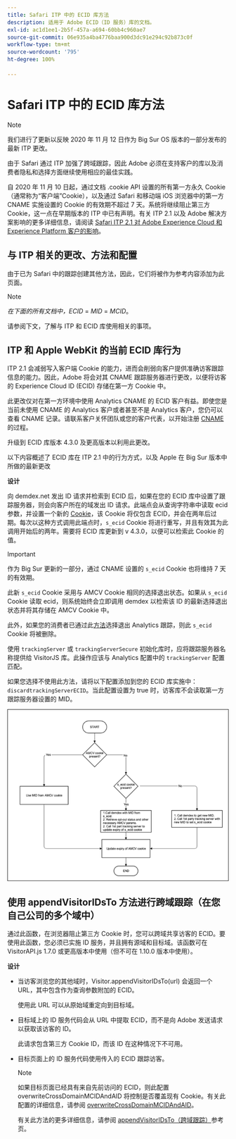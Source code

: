 ```yaml
---
title: Safari ITP 中的 ECID 库方法
description: 适用于 Adobe ECID（ID 服务）库的文档。
exl-id: ac1d1ee1-2b5f-457a-a694-60bb4c960ae7
source-git-commit: 06e935a4ba4776baa900d3dc91e294c92b873c0f
workflow-type: tm+mt
source-wordcount: '795'
ht-degree: 100%

---
```


# Safari ITP 中的 ECID 库方法

>[!NOTE]
>
>我们进行了更新以反映 2020 年 11 月 12 日作为 Big Sur OS 版本的一部分发布的最新 ITP 更改。

由于 Safari 通过 ITP 加强了跨域跟踪，因此 Adobe 必须在支持客户的库以及消费者隐私和选择方面继续使用相应的最佳实践。

自 2020 年 11 月 10 日起，通过文档 .cookie API 设置的所有第一方永久 Cookie（通常称为“客户端”Cookie），以及通过 Safari 和移动端 iOS 浏览器中的第一方 CNAME 实施设置的 Cookie 的有效期不超过 7 天。系统将继续阻止第三方 Cookie，这一点在早期版本的 ITP 中已有声明。有关 ITP 2.1 以及 Adobe 解决方案影响的更多详细信息，请阅读 [Safari ITP 2.1 对 Adobe Experience Cloud 和 Experience Platform 客户的影响](https://medium.com/adobetech/safari-itp-2-1-impact-on-adobe-experience-cloud-customers-9439cecb55ac)。

## 与 ITP 相关的更改、方法和配置

由于已为 Safari 中的跟踪创建其他方法，因此，它们将被作为参考内容添加为此页面。

>[!NOTE]
>
>*在下面的所有文档中，ECID* = *MID* = *MCID*。

请参阅下文，了解与 ITP 和 ECID 库使用相关的事项。

## ITP 和 Apple WebKit 的当前 ECID 库行为

ITP 2.1 会减弱写入客户端 Cookie 的能力，进而会削弱向客户提供准确访客跟踪信息的能力。因此，Adobe 将会对其 CNAME 跟踪服务器进行更改，以便将访客的 Experience Cloud ID (ECID) 存储在第一方 Cookie 中。

此更改仅对在第一方环境中使用 Analytics CNAME 的 ECID 客户有益。即使您是当前未使用 CNAME 的 Analytics 客户或者甚至不是 Analytics 客户，您仍可以查看 CNAME 记录。请联系客户关怀团队或您的客户代表，以开始注册 [CNAME](https://docs.adobe.com/content/help/zh-Hans/core-services/interface/ec-cookies/cookies-first-party.html) 的过程。

升级到 ECID 库版本 4.3.0 及更高版本以利用此更改。

以下内容概述了 ECID 库在 ITP 2.1 中的行为方式，以及 Apple 在 Big Sur 版本中所做的最新更改

**设计**

向 demdex.net 发出 ID 请求并检索到 ECID 后，如果在您的 ECID 库中设置了跟踪服务器，则会向客户所在的域发出 ID 请求。此端点会从查询字符串中读取 ecid 参数，并设置一个新的 [Cookie](/help/introduction/cookies.md)，该 Cookie 将仅包含 ECID，并会在两年后过期。每次以这种方式调用此端点时，`s_ecid` Cookie 将进行重写，并且有效其为此调用开始后的两年。需要将 ECID 库更新到 v 4.3.0，以便可以检索此 Cookie 的值。

>[!IMPORTANT]
>
>作为 Big Sur 更新的一部分，通过 CNAME 设置的 `s_ecid` Cookie 也将维持 7 天的有效期。

此新 `s_ecid` Cookie 采用与 AMCV Cookie 相同的选择退出状态。如果从 `s_ecid` Cookie 读取 ecid，则系统始终会立即调用 demdex 以检索该 ID 的最新选择退出状态并将其存储在 AMCV Cookie 中。

此外，如果您的消费者已通过此[方法](https://docs.adobe.com/content/help/zh-Hans/analytics/implementation/js/opt-out.html)选择退出 Analytics 跟踪，则此 `s_ecid` Cookie 将被删除。

使用 `trackingServer` 或 `trackingServerSecure` 初始化库时，应将跟踪服务器名称提供给 VisitorJS 库。此操作应该与 Analytics 配置中的 `trackingServer` 配置匹配。

如果您选择不使用此方法，请将以下配置添加到您的 ECID 库实施中：`discardtrackingServerECID`。当此配置设置为 true 时，访客库不会读取第一方跟踪服务器设置的 MID。

![](assets/itp-proposal-v1.png)

## 使用 appendVisitorIDsTo 方法进行跨域跟踪（在您自己公司的多个域中）

通过此函数，在浏览器阻止第三方 Cookie 时，您可以跨域共享访客的 ECID。要使用此函数，您必须已实施 ID 服务，并且拥有源域和目标域。该函数可在 VisitorAPI.js 1.7.0 或更高版本中使用（但不可在 1.10.0 版本中使用）。

**设计**

* 当访客浏览您的其他域时，Visitor.appendVisitorIDsTo(url) 会返回一个 URL，其中包含作为查询参数附加的 ECID。

   使用此 URL 可以从原始域重定向到目标域。

* 目标域上的 ID 服务代码会从 URL 中提取 ECID，而不是向 Adobe 发送请求以获取该访客的 ID。

   此请求包含第三方 Cookie ID，而该 ID 在这种情况下不可用。

* 目标页面上的 ID 服务代码使用传入的 ECID 跟踪访客。

   >[!NOTE]
   >如果目标页面已经具有来自先前访问的 ECID，则此配置 overwriteCrossDomainMCIDAndAID 将控制是否覆盖现有 Cookie。有关此配置的详细信息，请参阅 [overwriteCrossDomainMCIDAndAID](/help/library/function-vars/overwrite-visitor-id.md)。
   >
   >有关此方法的更多详细信息，请参阅 [appendVisitorIDsTo（跨域跟踪）](/help/library/get-set/appendvisitorid.md)参考页。
